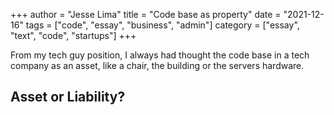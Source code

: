 +++
author = "Jesse Lima"
title = "Code base as property"
date = "2021-12-16"
tags = ["code", "essay", "business", "admin"]
category = ["essay", "text", "code", "startups"]
+++


From my tech guy position, I always had thought the code base in a tech company as an asset, like a chair, the building or the servers hardware. 

## Asset or Liability?



